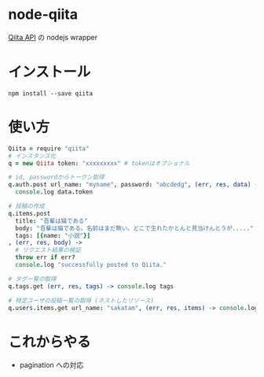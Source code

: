 node-qiita
==========

[Qiita API](https://qiita.com/docs) の nodejs wrapper


インストール
============

`npm install --save qiita`


使い方
======

```coffee
Qiita = require "qiita"
# インスタンス化
q = new Qiita token: "xxxxxxxxx" # tokenはオプショナル

# id, passwordからトークン取得
q.auth.post url_name: "myname", password: "abcdedg", (err, res, data) ->
  console.log data.token

# 投稿の作成
q.items.post
  title: "吾輩は猫である"
  body: "吾輩は猫である。名前はまだ無い。どこで生れたかとんと見当けんとうが....."
  tags: [{name: "小説"}]
, (err, res, body) ->
  # リクエスト結果の検証
  throw err if err?
  console.log "successfully posted to Qiita."

# タグ一覧の取得
q.tags.get (err, res, tags) -> console.log tags

# 特定ユーザの投稿一覧の取得 (ネストしたリソース)
q.users.items.get url_name: "sakatam", (err, res, items) -> console.log items
```


これからやる
============

* pagination への対応
